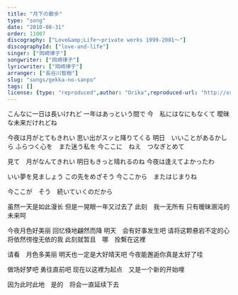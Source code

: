 ```yaml
---
title: "月下の散歩"
type: "song"
date: "2010-08-31"
order: 11007
discography: ["Love&amp;Life〜private works 1999-2001〜"]
discographyId: ["love-and-life"]
singer: ["岡崎律子"]
songwriter: ["岡崎律子"]
lyricwriter: ["岡崎律子"]
arranger: ["長谷川智樹"]
slug: "songs/gekka-no-sanpo"
tags: []
license: {type: "reproduced",author: "Orika",reproduced-url: "http://orikamushi.myweb.hinet.net/",reproduced-website: "織歌蟲網站"}
---
```


こんなに一日は長いけれど 
一年はあっという間で 
今　私にはなにもなくて 
曖昧な未来だけれどね 

今夜は月がとてもきれい 
思い出がスッと降りてくる 
明日　いいことがあるかしら 
ふらつく心を　また迷う私を 
今ここに　ねえ　つなぎとめて 

見て　月がなんてきれい 
明日もきっと晴れるのね 
今夜は逢えてよかったわ 

いい夢を見ましょう 
この先をめざそう 
今ここから　またはじまりね 

今ここが　そう　続いていくのだから

虽然一天是如此漫长 
但是一晃眼一年又过去了 
此刻　我一无所有 
只有暧昧溷沌的未来呵 

今夜月色好美丽 
回忆倏地翩然而降 
明天　会有好事发生吧 
请将这颗悬宕不定的心　将依然徬徨无依的我 
此刻就暂且　哪　拴繫在这裡 

请看　月色多美丽 
明天也一定是大好晴天吧 
今夜能邂逅你真是太好了哇 

做场好梦吧 
勇往直前吧 
现在以这裡为起点　又是一个新的开始哩 

因为此时此地　是的　将会一直延续下去
